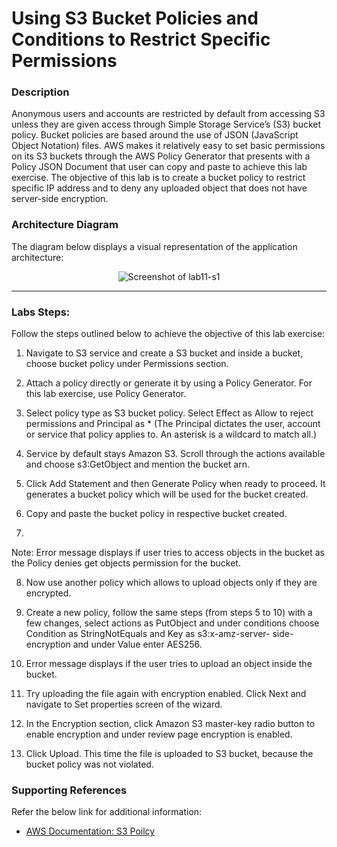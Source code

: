 # Using S3 Bucket Policies and Conditions to Restrict Specific Permissions

### Description

Anonymous users and accounts are restricted by default from accessing S3 unless they are given access through
Simple Storage Service’s (S3) bucket policy. Bucket policies are based around the use of JSON (JavaScript Object
Notation) files. AWS makes it relatively easy to set basic permissions on its S3 buckets through the AWS Policy
Generator that presents with a Policy JSON Document that user can copy and paste to achieve this lab exercise.
The objective of this lab is to create a bucket policy to restrict specific IP address and to deny any uploaded object
that does not have server-side encryption.

### Architecture Diagram

The diagram below displays a visual representation of the application architecture:

<p align="center">
  <img src="https://github.com/jatinbunkar/AWS-Clouds/blob/0a22cd068ace1a6760771de0e8b737ca65058fdd/Screenshots/lab11-s1.png" alt="Screenshot of lab11-s1">
</p>

---

### Labs Steps:

Follow the steps outlined below to achieve the objective of this lab exercise:

1. Navigate to S3 service and create a S3 bucket and inside a bucket, choose bucket policy under
Permissions section.

2. Attach a policy directly or generate it by using a Policy Generator. For this lab exercise, use Policy
Generator.

3. Select policy type as S3 bucket policy. Select Effect as Allow to reject permissions and Principal as *
(The Principal dictates the user, account or service that policy applies to. An asterisk is a wildcard to match
all.)

4. Service by default stays Amazon S3. Scroll through the actions available and choose s3:GetObject and
mention the bucket arn.

5. Click Add Statement and then Generate Policy when ready to proceed. It generates a bucket policy which
will be used for the bucket created.

6. Copy and paste the bucket policy in respective bucket created.
7. 
Note: Error message displays if user tries to access objects in the bucket as the Policy denies get objects
permission for the bucket.

8. Now use another policy which allows to upload objects only if they are encrypted.

9. Create a new policy, follow the same steps (from steps 5 to 10) with a few changes, select actions as
PutObject and under conditions choose Condition as StringNotEquals and Key as s3:x-amz-server-
side-encryption and under Value enter AES256.

10. Error message displays if the user tries to upload an object inside the bucket.

11. Try uploading the file again with encryption enabled. Click Next and navigate to Set properties screen of
the wizard.

12. In the Encryption section, click Amazon S3 master-key radio button to enable encryption and under
review page encryption is enabled.

13. Click Upload. This time the file is uploaded to S3 bucket, because the bucket policy was not violated.


### Supporting References

Refer the below link for additional information:
- [AWS Documentation: S3 Poilcy](https://docs.aws.amazon.com/AmazonS3/latest/dev/amazon-s3-policy-keys.html)


